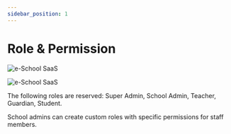 ```yaml
---
sidebar_position: 1
---
```


# Role & Permission

![e-School SaaS](../../static/images/schooladmin/list-roles.png)

![e-School SaaS](../../static/images/schooladmin/create-role.png)

The following roles are reserved: Super Admin, School Admin, Teacher, Guardian, Student.

School admins can create custom roles with specific permissions for staff members. 